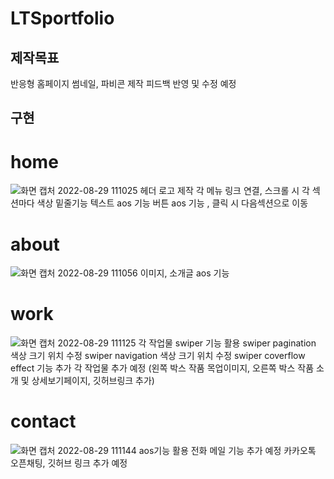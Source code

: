# LTSportfolio

## 제작목표
  반응형 홈페이지
  썸네일, 파비콘 제작
  피드백 반영 및 수정 예정
  
## 구현
# home
![화면 캡처 2022-08-29 111025](https://user-images.githubusercontent.com/105402314/187109419-cbe81c10-f5ce-4501-bdb9-2ad3d2955f9b.png)
  헤더 로고 제작
  각 메뉴 링크 연결, 스크롤 시 각 섹션마다 색상 밑줄기능
  텍스트 aos 기능
  버튼 aos 기능 , 클릭 시 다음섹션으로 이동
  
  
# about
![화면 캡처 2022-08-29 111056](https://user-images.githubusercontent.com/105402314/187109690-b9390930-1e4f-4b7b-b50e-2bfc2ea44518.png)
  이미지, 소개글 aos 기능

# work
![화면 캡처 2022-08-29 111125](https://user-images.githubusercontent.com/105402314/187109744-5a1eef50-08f0-4918-a4d0-2a61bbd76ab4.png)
  각 작업물 swiper 기능 활용
  swiper pagination 색상 크기 위치 수정
  swiper navigation 색상 크기 위치 수정
  swiper coverflow effect 기능 추가
  각 작업물 추가 예정
  (왼쪽 박스 작품 목업이미지, 오른쪽 박스 작품 소개 및 상세보기페이지, 깃허브링크 추가) 
  
# contact
![화면 캡처 2022-08-29 111144](https://user-images.githubusercontent.com/105402314/187110065-b44841f9-c843-4d04-acde-7300358648e6.png)
  aos기능 활용
  전화 메일 기능 추가 예정
  카카오톡 오픈채팅, 깃허브 링크 추가 예정
